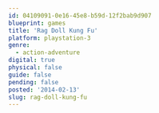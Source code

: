 ```yaml
---
id: 04109091-0e16-45e8-b59d-12f2bab9d907
blueprint: games
title: 'Rag Doll Kung Fu'
platform: playstation-3
genre:
  - action-adventure
digital: true
physical: false
guide: false
pending: false
posted: '2014-02-13'
slug: rag-doll-kung-fu
---
```

